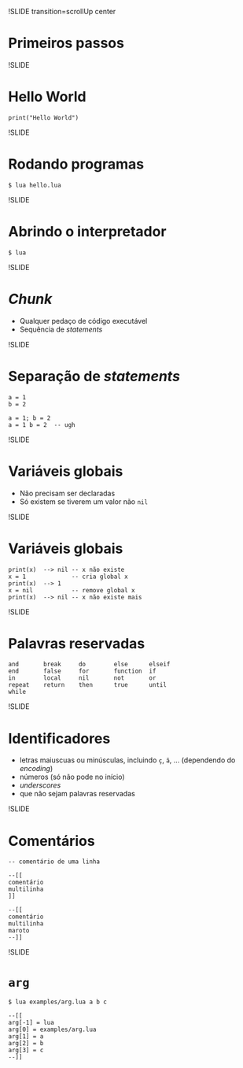 !SLIDE transition=scrollUp center

# Primeiros passos

!SLIDE

# Hello World

    print("Hello World")

!SLIDE

# Rodando programas

    $ lua hello.lua

!SLIDE

# Abrindo o interpretador

    $ lua

!SLIDE

# _Chunk_

- Qualquer pedaço de código executável
- Sequência de _statements_

!SLIDE

# Separação de _statements_

    a = 1
    b = 2

    a = 1; b = 2
    a = 1 b = 2  -- ugh

!SLIDE

# Variáveis globais

- Não precisam ser declaradas
- Só existem se tiverem um valor não `nil`

!SLIDE

# Variáveis globais

    print(x)  --> nil -- x não existe
    x = 1             -- cria global x
    print(x)  --> 1
    x = nil           -- remove global x
    print(x)  --> nil -- x não existe mais

!SLIDE

# Palavras reservadas

    and       break     do        else      elseif
    end       false     for       function  if
    in        local     nil       not       or
    repeat    return    then      true      until
    while

!SLIDE

# Identificadores

- letras maiuscuas ou minúsculas, incluindo `ç`, `ã`, ... (dependendo do _encoding_)
- números (só não pode no início)
- _underscores_
- que não sejam palavras reservadas

!SLIDE

# Comentários

    -- comentário de uma linha

    --[[
    comentário
    multilinha
    ]]

    --[[
    comentário
    multilinha
    maroto
    --]]

!SLIDE

# `arg`

    $ lua examples/arg.lua a b c

    --[[
    arg[-1] = lua
    arg[0] = examples/arg.lua
    arg[1] = a
    arg[2] = b
    arg[3] = c
    --]]
